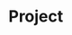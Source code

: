 # Project <Title> Update

## Lead Data Scientist / Project Lead: <Data Scientist Name>
## Update Date: <mm-dd-yyyy>

## Overall Project Status: Green, Yellow, or Red
Status descriptions: 
* **Green**: Project moving well. No unmovable barriers have been identified that would impeded progress.
* **Yellow**: Potentially barrier(s) identified and unresolved that may impeded project progress.
* **Red**: Unmovable barrier(s) identified and unresolved that has significantly impeded project progress.

# Existing Barriers (if any):
* <Barrier One>
  * Description:
  * Remediation actions taken: 
* <Barrier Two>

